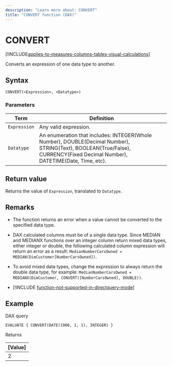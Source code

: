 ```yaml
---
description: "Learn more about: CONVERT"
title: "CONVERT function (DAX)"
---
```

# CONVERT

[!INCLUDE[applies-to-measures-columns-tables-visual-calculations](includes/applies-to-measures-columns-tables-visual-calculations.md)]

Converts an expression of one data type to another.

## Syntax

```dax
CONVERT(<Expression>, <Datatype>)
```

### Parameters

|Term|Definition|
|--------|--------------|
|`Expression`|Any valid expression.|
|`Datatype`|An enumeration that includes: INTEGER(Whole Number), DOUBLE(Decimal Number), STRING(Text), BOOLEAN(True/False), CURRENCY(Fixed Decimal Number), DATETIME(Date, Time, etc).|

## Return value

Returns the value of `Expression`, translated to `Datatype`.

## Remarks

- The function returns an error when a value cannot be converted to the specified data type.

- DAX calculated columns must be of a single data type. Since MEDIAN and MEDIANX functions over an integer column return mixed data types, either integer or double, the following calculated column expression will return an error as a result: `MedianNumberCarsOwned = MEDIAN(DimCustomer[NumberCarsOwned])`.
- To avoid mixed data types, change the expression to always return the double data type, for example:
    `MedianNumberCarsOwned = MEDIANX(DimCustomer, CONVERT([NumberCarsOwned], DOUBLE))`.

- [!INCLUDE [function-not-supported-in-directquery-mode](includes/function-not-supported-in-directquery-mode.md)]

## Example

DAX query

```dax
EVALUATE { CONVERT(DATE(1900, 1, 1), INTEGER) }
```

Returns

|[Value]  |
|---------|
|2     |
